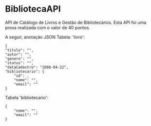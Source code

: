 # BibliotecaAPI
API de Catálogo de Livros e Gestão de Bibliotecários.
Esta API foi uma prova realizada com o valor de 40 pontos.

A seguir, anotação JSON
Tabela: 'livro':



    {
    "titulo": "",
    "autor": "",
    "genero": "",
    "status": "",
    "dataCadastro": "2008-04-22",
    "bibliotecario": {
        "id": ,
        "nome": "",
        "email": ""
    }


Tabela 'bibliotecario':



    {    
        "nome": "",
        "email": ""
    }
